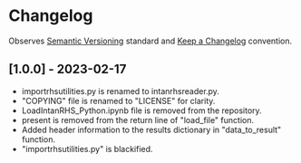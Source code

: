 # Changelog

Observes [Semantic Versioning](https://semver.org/spec/v2.0.0.html) standard and
[Keep a Changelog](https://keepachangelog.com/en/1.0.0/) convention.


## [1.0.0] - 2023-02-17
-  importrhsutilities.py is renamed to intanrhsreader.py.
- "COPYING" file is renamed to "LICENSE" for clarity.
- LoadIntanRHS_Python.ipynb file is removed from the repository.
- present is removed from the return line of "load_file" function.
- Added header information to the results dictionary in "data_to_result" function.
- "importrhsutilities.py" is blackified.